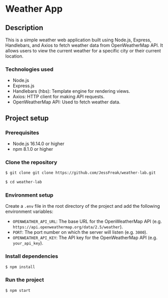 # Weather App

## Description

This is a simple weather web application 
built using Node.js, Express, Handlebars, and Axios to fetch weather data from OpenWeatherMap API. 
It allows users to view the current weather for a specific city or their current location.

### Technologies used
- Node.js
- Express.js
- Handlebars (hbs): Template engine for rendering views.
- Axios: HTTP client for making API requests.
- OpenWeatherMap API: Used to fetch weather data.

## Project setup

### Prerequisites
- Node.js 16.14.0 or higher
- npm 8.1.0 or higher

### Clone the repository
```bash
$ git clone git clone https://github.com/JessFreak/weather-lab.git

$ cd weather-lab
```

### Environment setup

Create a `.env` file in the root directory of the project and add the following environment variables:
- `OPENWEATHER_API_URL`: The base URL for the OpenWeatherMap API (e.g. `https://api.openweathermap.org/data/2.5/weather`).
- `PORT`: The port number on which the server will listen (e.g. `3000`).
- `OPENWEATHER_API_KEY`: The API key for the OpenWeatherMap API (e.g. `your_api_key`).

### Install dependencies
```bash
$ npm install
```

### Run the project

```bash
$ npm start
```
